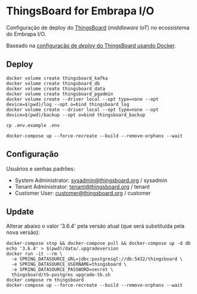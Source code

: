 # ThingsBoard for Embrapa I/O

Configuração de deploy do [ThingsBoard](https://thingsboard.io) (_middleware IoT_) no ecossistema do Embrapa I/O.

Baseado na [configuração de _deploy_ do ThingsBoard usando Docker](https://thingsboard.io/docs/user-guide/install/docker/?ubuntuThingsboardQueue=kafka).

## Deploy

```
docker volume create thingsboard_kafka
docker volume create thingsboard_db
docker volume create thingsboard_data
docker volume create thingsboard_pgadmin
docker volume create --driver local --opt type=none --opt device=$(pwd)/log --opt o=bind thingsboard_log
docker volume create --driver local --opt type=none --opt device=$(pwd)/backup --opt o=bind thingsboard_backup

cp .env.example .env

docker-compose up --force-recreate --build --remove-orphans --wait
```

## Configuração

Usuários e senhas padrões:

- System Administrator: sysadmin@thingsboard.org / sysadmin
- Tenant Administrator: tenant@thingsboard.org / tenant
- Customer User: customer@thingsboard.org / customer

## Update

Alterar abaixo o valor '3.6.4' pela versão atual (que será substituída pela nova versão):

```
docker-compose stop && docker-compose pull && docker-compose up -d db
echo '3.6.4' > $(pwd)/data/.upgradeversion
docker run -it --rm \
  -e SPRING_DATASOURCE_URL=jdbc:postgresql://db:5432/thingsboard \
  -e SPRING_DATASOURCE_USERNAME=thingsboard \
  -e SPRING_DATASOURCE_PASSWORD=secret \
  thingsboard/tb-postgres upgrade-tb.sh
docker compose rm thingsboard
docker-compose up --force-recreate --build --remove-orphans --wait
```
